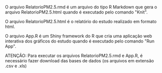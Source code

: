 O arquivo RelatorioPM2.5.rmd é um arquivo do tipo R Markdown que gera o arquivo RelatorioPM2.5.html quando é executado pelo comando "Knit".

O arquivo RelatorioPM2.5.html é o relatório do estudo realizado em formato html.  

O arquivo App.R  é um Shiny framework do R que cria uma aplicação  web interativa dos gráficos do estudo quando é executado pelo comando "Run App".  

ATENÇÃO: Para executar os arquivos  RelatorioPM2.5.rmd e App.R, é necessário fazer download das bases de dados (os arquivos em extensão .csv e .xls)
